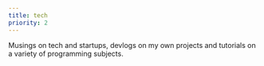 ```yaml
---
title: tech
priority: 2
---
```


Musings on tech and startups, devlogs on my own projects and tutorials on a variety of programming subjects.
